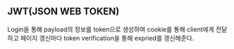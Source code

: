 ## JWT(JSON WEB TOKEN)

Login을 통해 payload의 정보를 token으로 생성하여 cookie를 통해 client에게 전달하고 페이지 갱신마다 token verification을 통해 expried를 갱신해준다.
